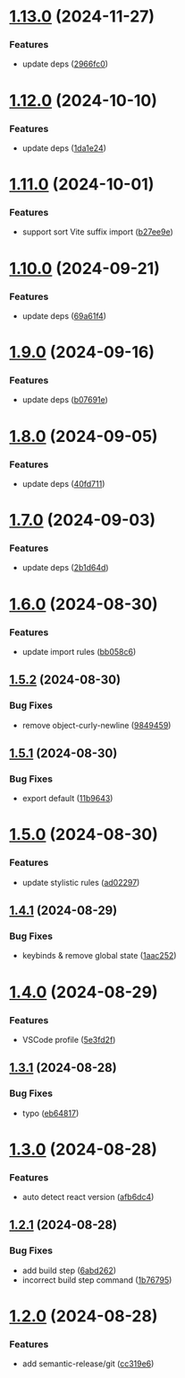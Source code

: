 # [1.13.0](https://github.com/nekochan0122/config/compare/v1.12.0...v1.13.0) (2024-11-27)


### Features

* update deps ([2966fc0](https://github.com/nekochan0122/config/commit/2966fc0e3ae60c70236b17e592adf788d0157062))

# [1.12.0](https://github.com/nekochan0122/config/compare/v1.11.0...v1.12.0) (2024-10-10)


### Features

* update deps ([1da1e24](https://github.com/nekochan0122/config/commit/1da1e24eff15c8dfd1f3e00568a8c2a8ff737523))

# [1.11.0](https://github.com/nekochan0122/config/compare/v1.10.0...v1.11.0) (2024-10-01)


### Features

* support sort Vite suffix import ([b27ee9e](https://github.com/nekochan0122/config/commit/b27ee9e664d963d3a79fb9456861350e022a4e03))

# [1.10.0](https://github.com/nekochan0122/config/compare/v1.9.0...v1.10.0) (2024-09-21)


### Features

* update deps ([69a61f4](https://github.com/nekochan0122/config/commit/69a61f43e7aeb052371dbbaff4e53dacb9c51484))

# [1.9.0](https://github.com/nekochan0122/config/compare/v1.8.0...v1.9.0) (2024-09-16)


### Features

* update deps ([b07691e](https://github.com/nekochan0122/config/commit/b07691e2ac4786fed553fb831aa46083404480d9))

# [1.8.0](https://github.com/nekochan0122/config/compare/v1.7.0...v1.8.0) (2024-09-05)


### Features

* update deps ([40fd711](https://github.com/nekochan0122/config/commit/40fd71156ce52f4f453165017f617a19dbf3edb0))

# [1.7.0](https://github.com/nekochan0122/config/compare/v1.6.0...v1.7.0) (2024-09-03)


### Features

* update deps ([2b1d64d](https://github.com/nekochan0122/config/commit/2b1d64d67d345c04a913404e50e7e95e28e92618))

# [1.6.0](https://github.com/nekochan0122/config/compare/v1.5.2...v1.6.0) (2024-08-30)


### Features

* update import rules ([bb058c6](https://github.com/nekochan0122/config/commit/bb058c6ec560f3d49ae3050c4d287ce9ba68dc83))

## [1.5.2](https://github.com/nekochan0122/config/compare/v1.5.1...v1.5.2) (2024-08-30)


### Bug Fixes

* remove object-curly-newline ([9849459](https://github.com/nekochan0122/config/commit/9849459c18eff3e90885c4a8097e9a58030c4053))

## [1.5.1](https://github.com/nekochan0122/config/compare/v1.5.0...v1.5.1) (2024-08-30)


### Bug Fixes

* export default ([11b9643](https://github.com/nekochan0122/config/commit/11b96433f9dee62c666d4d013ca396a914340f62))

# [1.5.0](https://github.com/nekochan0122/config/compare/v1.4.1...v1.5.0) (2024-08-30)


### Features

* update stylistic rules ([ad02297](https://github.com/nekochan0122/config/commit/ad02297acf708b62d504b1d34d79d6027cb353e7))

## [1.4.1](https://github.com/nekochan0122/config/compare/v1.4.0...v1.4.1) (2024-08-29)


### Bug Fixes

* keybinds & remove global state ([1aac252](https://github.com/nekochan0122/config/commit/1aac252a436c4f6b3639d8664782d743f9ba803c))

# [1.4.0](https://github.com/nekochan0122/config/compare/v1.3.1...v1.4.0) (2024-08-29)


### Features

* VSCode profile ([5e3fd2f](https://github.com/nekochan0122/config/commit/5e3fd2fecf64d28f0cdaa1676d0648154aa458b7))

## [1.3.1](https://github.com/nekochan0122/config/compare/v1.3.0...v1.3.1) (2024-08-28)


### Bug Fixes

* typo ([eb64817](https://github.com/nekochan0122/config/commit/eb64817c87aba0c243503b7b356b2d7706714693))

# [1.3.0](https://github.com/nekochan0122/config/compare/v1.2.1...v1.3.0) (2024-08-28)


### Features

* auto detect react version ([afb6dc4](https://github.com/nekochan0122/config/commit/afb6dc4177b9bde32d2bd8b42eae17c34b3934a6))

## [1.2.1](https://github.com/nekochan0122/config/compare/v1.2.0...v1.2.1) (2024-08-28)


### Bug Fixes

* add build step ([6abd262](https://github.com/nekochan0122/config/commit/6abd262a14096e60dba1ecb3330a0f9cfac0a614))
* incorrect build step command ([1b76795](https://github.com/nekochan0122/config/commit/1b76795a391939f6a6b8b960a1c553ef2c7dd36f))

# [1.2.0](https://github.com/nekochan0122/config/compare/v1.1.1...v1.2.0) (2024-08-28)


### Features

* add semantic-release/git ([cc319e6](https://github.com/nekochan0122/config/commit/cc319e6d9c19a739da0a4fe529cbf4a4507ab64c))
